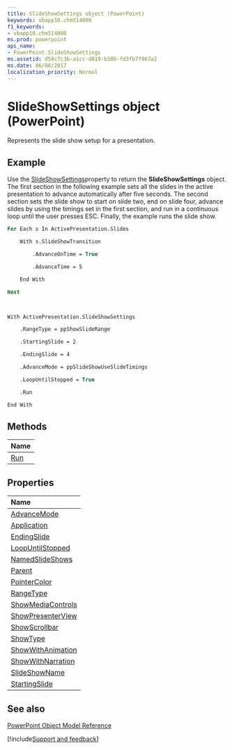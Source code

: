 ```yaml
---
title: SlideShowSettings object (PowerPoint)
keywords: vbapp10.chm514000
f1_keywords:
- vbapp10.chm514000
ms.prod: powerpoint
api_name:
- PowerPoint.SlideShowSettings
ms.assetid: d58c7c3b-a1cc-d819-b386-fd3fb7f967a2
ms.date: 06/08/2017
localization_priority: Normal
---
```



# SlideShowSettings object (PowerPoint)

Represents the slide show setup for a presentation.


## Example

Use the [SlideShowSettings](PowerPoint.Presentation.SlideShowSettings.md)property to return the  **SlideShowSettings** object. The first section in the following example sets all the slides in the active presentation to advance automatically after five seconds. The second section sets the slide show to start on slide two, end on slide four, advance slides by using the timings set in the first section, and run in a continuous loop until the user presses ESC. Finally, the example runs the slide show.


```vb
For Each s In ActivePresentation.Slides

    With s.SlideShowTransition

        .AdvanceOnTime = True

        .AdvanceTime = 5

    End With

Next



With ActivePresentation.SlideShowSettings

    .RangeType = ppShowSlideRange

    .StartingSlide = 2

    .EndingSlide = 4

    .AdvanceMode = ppSlideShowUseSlideTimings

    .LoopUntilStopped = True

    .Run

End With
```


## Methods



|Name|
|:-----|
|[Run](PowerPoint.SlideShowSettings.Run.md)|

## Properties



|Name|
|:-----|
|[AdvanceMode](PowerPoint.SlideShowSettings.AdvanceMode.md)|
|[Application](PowerPoint.SlideShowSettings.Application.md)|
|[EndingSlide](PowerPoint.SlideShowSettings.EndingSlide.md)|
|[LoopUntilStopped](PowerPoint.SlideShowSettings.LoopUntilStopped.md)|
|[NamedSlideShows](PowerPoint.SlideShowSettings.NamedSlideShows.md)|
|[Parent](PowerPoint.SlideShowSettings.Parent.md)|
|[PointerColor](PowerPoint.SlideShowSettings.PointerColor.md)|
|[RangeType](PowerPoint.SlideShowSettings.RangeType.md)|
|[ShowMediaControls](PowerPoint.SlideShowSettings.ShowMediaControls.md)|
|[ShowPresenterView](PowerPoint.SlideShowSettings.ShowPresenterView.md)|
|[ShowScrollbar](PowerPoint.SlideShowSettings.ShowScrollbar.md)|
|[ShowType](PowerPoint.SlideShowSettings.ShowType.md)|
|[ShowWithAnimation](PowerPoint.SlideShowSettings.ShowWithAnimation.md)|
|[ShowWithNarration](PowerPoint.SlideShowSettings.ShowWithNarration.md)|
|[SlideShowName](PowerPoint.SlideShowSettings.SlideShowName.md)|
|[StartingSlide](PowerPoint.SlideShowSettings.StartingSlide.md)|

## See also


[PowerPoint Object Model Reference](overview/PowerPoint/object-model.md)

[!include[Support and feedback](~/includes/feedback-boilerplate.md)]